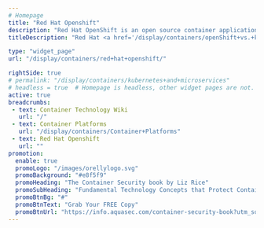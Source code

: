 ```yaml
---
# Homepage
title: "Red Hat Openshift"
description: "Red Hat OpenShift is an open source container application platform by Red Hat based on top of Docker containers and the Kubernetes container cluster manager for enterprise app development and deployment. This page gathers resources about the benefits of OpenShift, different types of deployments in AWS and Azure and more."
titleDescription: "Red Hat <a href='/display/containers/openShift+vs.+kubernetes'> OpenShift</a> is an open source container application platform by Red Hat based on top of Docker containers and the Kubernetes container cluster manager for enterprise app development and deployment. This page gathers resources about the benefits of OpenShift, different types of deployments in AWS and Azure and more." 

type: "widget_page"
url: "/display/containers/red+hat+openshift/" 

rightSide: true 
# permalink: "/display/containers/kubernetes+and+microservices"
# headless = true  # Homepage is headless, other widget pages are not.
active: true
breadcrumbs:
 - text: Container Technology Wiki
   url: "/"
 - text: Container Platforms
   url: "/display/containers/Container+Platforms"
 - text: Red Hat Openshift
   url: ""
promotion:
  enable: true
  promoLogo: "/images/orellylogo.svg"
  promoBackground: "#e8f5f9"
  promoHeading: "The Container Security book by Liz Rice"
  promoSubHeading: "Fundamental Technology Concepts that Protect Containerized Applications"
  promoBtnBg: "#"
  promoBtnText: "Grab Your FREE Copy"
  promoBtnUrl: "https://info.aquasec.com/container-security-book?utm_source=wiki"
---
```


